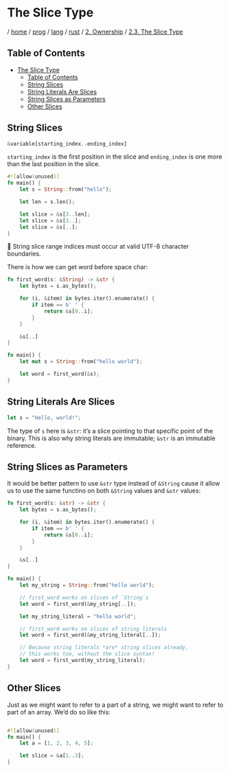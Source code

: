 # The Slice Type

/ [home](/README.md) / [prog](/prog/README.md) / [lang](/prog/lang/README.md) / [rust](/prog/lang/rust/README.md) / [2. Ownership](/prog/lang/rust/2_ownership/README.md) / [2.3. The Slice Type](/prog/lang/rust/2_ownership/2.3_the_slice_type.md)

## Table of Contents

- [The Slice Type](#the-slice-type)
  - [Table of Contents](#table-of-contents)
  - [String Slices](#string-slices)
  - [String Literals Are Slices](#string-literals-are-slices)
  - [String Slices as Parameters](#string-slices-as-parameters)
  - [Other Slices](#other-slices)

## String Slices

 ```rust
 &variable[starting_index..ending_index]
 ```

`starting_index` is the first position in the slice and `ending_index` is one more than the last position in the slice.

```rust
#![allow(unused)]
fn main() {
    let s = String::from("hello");

    let len = s.len();

    let slice = &s[3..len];
    let slice = &s[3..];
    let slice = &s[..];
}
```

🔹 String slice range indices must occur at valid UTF-8 character boundaries.

There is how we can get word before space char:

```rust
fn first_word(s: &String) -> &str {
    let bytes = s.as_bytes();

    for (i, &item) in bytes.iter().enumerate() {
        if item == b' ' {
            return &s[0..i];
        }
    }

    &s[..]
}

fn main() {
    let mut s = String::from("hello world");

    let word = first_word(&s);
}
```

## String Literals Are Slices

```rust
let s = "Hello, world!";
```

The type of `s` here is `&str`: it’s a slice pointing to that specific point of the binary. This is also why string literals are immutable; `&str` is an immutable reference.

## String Slices as Parameters

It would be better pattern to use `&str` type instead of `&String`
cause it allow us to use the same functino on both `&String` values and `&str` values:

```rust
fn first_word(s: &str) -> &str {
    let bytes = s.as_bytes();

    for (i, &item) in bytes.iter().enumerate() {
        if item == b' ' {
            return &s[0..i];
        }
    }

    &s[..]
}

fn main() {
    let my_string = String::from("hello world");

    // first_word works on slices of `String`s
    let word = first_word(&my_string[..]);

    let my_string_literal = "hello world";

    // first_word works on slices of string literals
    let word = first_word(&my_string_literal[..]);

    // Because string literals *are* string slices already,
    // this works too, without the slice syntax!
    let word = first_word(my_string_literal);
}
```

## Other Slices

Just as we might want to refer to a part of a string, we might want to refer to part of an array. We’d do so like this:

```rust

#![allow(unused)]
fn main() {
    let a = [1, 2, 3, 4, 5];

    let slice = &a[1..3];
}
```
